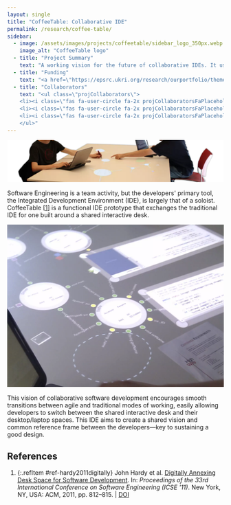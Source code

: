 ```yaml
---
layout: single
title: "CoffeeTable: Collaborative IDE"
permalink: /research/coffee-table/
sidebar:
  - image: /assets/images/projects/coffeetable/sidebar_logo_350px.webp
    image_alt: "CoffeeTable logo"
  - title: "Project Summary"
    text: "A working vision for the future of collaborative IDEs. It uses the physical desk space between people to create a simple, playful, and collaborative software development environment."
  - title: "Funding"
    text: "<a href=\"https://epsrc.ukri.org/research/ourportfolio/themes/digitaleconomy/activities/cdts/\">EPSRC (HighWire CDT)</a>"
  - title: "Collaborators"
    text: "<ul class=\"projCollaborators\">
    <li><i class=\"fas fa-user-circle fa-2x projCollaboratorsFaPlaceholder\" aria-hidden=\"true\"></i>John Hardy</li>
    <li><i class=\"fas fa-user-circle fa-2x projCollaboratorsFaPlaceholder\" aria-hidden=\"true\"></i>Gerald Kotonya</li>
    <li><i class=\"fas fa-user-circle fa-2x projCollaboratorsFaPlaceholder\" aria-hidden=\"true\"></i>Jon Whittle</li>
    </ul>"
---
```


<!-- markdownlint-disable MD033 -->

![CoffeeTable example usage](/assets/images/projects/coffeetable/banner_slim.webp)

Software Engineering is a team activity, but the developers' primary tool, the Integrated Development Environment (IDE), is largely that of a soloist. CoffeeTable \[[1][hardy2011digitally]\] is a functional IDE prototype that exchanges the traditional IDE for one built around a shared interactive desk.

![CoffeeTable example usage](/assets/images/projects/coffeetable/CoffeeTable-tabletop.webp)

This vision of collaborative software development encourages smooth transitions between agile and traditional modes of working, easily allowing developers to switch between the shared interactive desk and their desktop/laptop spaces. This IDE aims to create a shared vision and common reference frame between the developers&mdash;key to sustaining a good design.

## References

<!-- Reference IDs, links, and link title|venue|year -->
[hardy2011digitally]: #ref-hardy2011digitally "Digitally Annexing Desk Space for Software Development | ICSE | 2011"

1. {:.refItem #ref-hardy2011digitally} John Hardy et al. [Digitally Annexing Desk Space for Software Development](https://dl.acm.org/doi/10.1145/1985793.1985910). In: _Proceedings of the 33rd International Conference on Software Engineering (ICSE '11)_. New York, NY, USA: ACM, 2011, pp. 812–815. \| [DOI](https://doi.org/10.1145/1985793.1985910)
